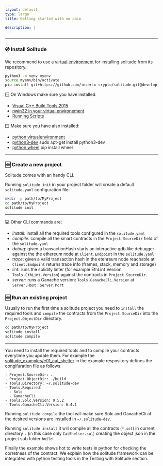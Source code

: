 ```yaml
---
layout: default
type: large
title: Getting started with no pain

description: |
---
```

---


### 💿 Install Solitude

We recommend to use a [virtual environment](https://docs.python.org/3/library/venv.html) for installing solitude from its repository.

```bash
python3 -m venv myenv
source myenv/bin/activate
pip install git+https://github.com/incerto-crypto/solitude.git@develop
```
🪟 On Windows make sure you have installed:

 - [Visual C++ Build Tools 2015](https://www.microsoft.com/en-us/download/details.aspx?id=48159)
 - [pwin32 in your virtual environement](https://pypi.org/project/pywin32/)
 - [Running Scripts](https://www.faqforge.com/windows/windows-powershell-running-scripts-is-disabled-on-this-system/)

🪟 Make sure you have also installed:
 - [python virtualenvironment](https://pypi.org/project/virtualenv/)
 - [python3-dev](https://pypi.org/project/python-dev-tools/) sudo apt-get install python3-dev
 - [python wheel](https://pypi.org/project/wheel/) pip install wheel
---
### 🆕 Create a new project
Solitude comes with an handy CLI.

Running `solitude init` in your project folder will create a default `solitude.yaml` configuration file.

```bash
mkdir -p path/to/MyProject
cd path/to/MyProject
solitude init
```
---

💻 Other CLI commands are:

- *install*: install all the required tools configured in the `solitude.yaml`
- *compile*: compile all the smart contracts in the `Project.SourceDir` field of the `solitude.yaml`
- *debug*: given a transactionHash starts an interactive gdb like debugger against the the ethereum node at `Client.Endpoint` in the `solitude.yaml` 
- *trace*: given a valid transaction hash in the etehreum node reachable at  `Client.Endpoint` returns trace info (frames, stack, memory and storage)
- *lint*: runs the solidity linter (for example EthLint Version `Tools.EthLint.Version`) against the contracts in `Project.SourceDir`.
- *server*: runs a Ganache version: `Tools.GanacheCli.Version` at `Server.Host` : `Server.Port`


### 🆕 Run an existing project

 Usually to run the first time a solitude project you need to `install` the required tools and `compile` the contracts from the `Project.SourceDir` into the 
 `Project.ObjectDir` directory.  

```bash
cd path/to/MyProject
solitude install
solitude compile
```
---

You need to install the required tools and to compile your contracts everytime you update them.
For example the [solitude\_examples/e01\_cat\_shelter](https://github.com/incerto-crypto/solitude-examples/tree/master/examples/e01_cat_shelter) in the example respository defines the congifuration file as follows:

```
- Project.SourceDir: .
- Project.ObjectDir: ./build
- Tools.Directory: ~/.solitude-dev
- Tools.Required:
  - Solc
  - GanacheCli
- Tools.Solc.Version: 0.5.2
- Tools.GanacheCli.Version: 6.4.1
```

Running `solitude compile` the tool will make sure Solc and GanacheCli of the desired versions are installed in `~/.solitude-dev`.

Running `solitude install` it will compile all the contracts (`*.sol`) in current directory `.` (in this case only `CatShelter.sol`) creating the object json in the project sub folder `build`.  

Finally the example shows hot to write tests in python  for checking the corretness of the contract. We explain how the solitude framework can be integrated with python testing tools in the Testing with Solitude section.